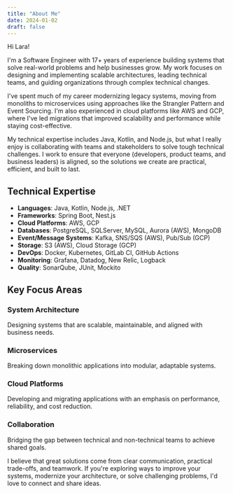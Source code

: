 ```yaml
---
title: "About Me"
date: 2024-01-02
draft: false
---
```

Hi Lara!

I'm a Software Engineer with 17+ years of experience building systems that solve real-world problems and help businesses
grow. My work focuses on designing and implementing scalable architectures, leading technical teams, and guiding
organizations through complex technical changes.

I've spent much of my career modernizing legacy systems, moving from monoliths to microservices using approaches like
the Strangler Pattern and Event Sourcing. I'm also experienced in cloud platforms like AWS and GCP, where I've led
migrations that improved scalability and performance while staying cost-effective.

My technical expertise includes Java, Kotlin, and Node.js, but what I really enjoy is collaborating with teams and
stakeholders to solve tough technical challenges. I work to ensure that everyone (developers, product teams, and
business leaders) is aligned, so the solutions we create are practical, efficient, and built to last.

## Technical Expertise

- **Languages**: Java, Kotlin, Node.js, .NET
- **Frameworks**: Spring Boot, Nest.js
- **Cloud Platforms**: AWS, GCP
- **Databases**: PostgreSQL, SQLServer, MySQL, Aurora (AWS), MongoDB
- **Event/Message Systems**: Kafka, SNS/SQS (AWS), Pub/Sub (GCP)
- **Storage**: S3 (AWS), Cloud Storage (GCP)
- **DevOps**: Docker, Kubernetes, GitLab CI, GitHub Actions
- **Monitoring**: Grafana, Datadog, New Relic, Logback
- **Quality**: SonarQube, JUnit, Mockito

## Key Focus Areas

### System Architecture

Designing systems that are scalable, maintainable, and aligned with business needs.

### Microservices

Breaking down monolithic applications into modular, adaptable systems.

### Cloud Platforms

Developing and migrating applications with an emphasis on performance, reliability, and cost reduction.

### Collaboration

Bridging the gap between technical and non-technical teams to achieve shared goals.

I believe that great solutions come from clear communication, practical trade-offs, and teamwork. If you're exploring
ways to improve your systems, modernize your architecture, or solve challenging problems, I'd love to connect and share
ideas.